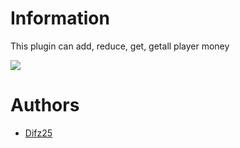 # Information
This plugin can add, reduce, get, getall player money

<img src="https://poggit.pmmp.io/shield.state/AzusaNightVision">

# Authors
- [Difz25](https://github.com/Difz25)
